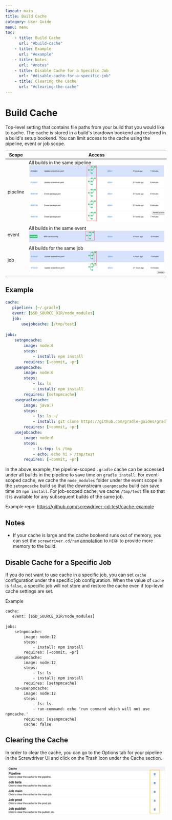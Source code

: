 ```yaml
---
layout: main
title: Build Cache
category: User Guide
menu: menu
toc:
    - title: Build Cache
      url: "#build-cache"
    - title: Example
      url: "#example"
    - title: Notes
      url: "#notes"
    - title: Disable Cache for a Specific Job
      url: "#disable-cache-for-a-specific-job"
    - title: Clearing the Cache
      url: "#clearing-the-cache"
---
```

# Build Cache
Top-level setting that contains file paths from your build that you would like to cache. The cache is stored in a build's teardown bookend and restored in a build's setup bookend. You can limit access to the cache using the pipeline, event or job scope.

| Scope  | Access |
|---|---|
| pipeline  | All builds in the same pipeline ![pipeline-scope](../assets/pipeline-scope.png)  |
| event  | All builds in the same event ![event-scope](../assets/event-scope.png) |
| job  | All builds for the same job ![job-scope](../assets/job-scope.png) |

## Example

```yaml
cache:
   pipeline: [~/.gradle]
   event: [$SD_SOURCE_DIR/node_modules]
   job:
       usejobcache: [/tmp/test]

jobs:
    setnpmcache:
        image: node:6
        steps:
            - install: npm install
        requires: [~commit, ~pr]
    usenpmcache:
        image: node:6
        steps:
            - ls: ls
            - install: npm install
        requires: [setnpmcache]
    usegradlecache:
        image: java:7
        steps:
            - ls: ls ~/
            - install: git clone https://github.com/gradle-guides/gradle-site-plugin.git && cd gradle-site-plugin && ./gradlew build
        requires: [~commit, ~pr]
    usejobcache:
        image: node:6
        steps:
            - ls-tmp: ls /tmp
            - echo: echo hi > /tmp/test
        requires: [~commit, ~pr]
```

In the above example, the pipeline-scoped `.gradle` cache can be accessed under all builds in the pipeline to save time on `gradle install`. For event-scoped cache, we cache the `node_modules` folder under the event scope in the `setnpmcache` build so that the downstream `usenpmcache` build can save time on `npm install`. For job-scoped cache, we cache `/tmp/test` file so that it is available for any subsequent builds of the same job.

Example repo: <https://github.com/screwdriver-cd-test/cache-example>

## Notes
- If your cache is large and the cache bookend runs out of memory, you can set the `screwdriver.cd/ram` [annotation](./annotations) to `HIGH` to provide more memory to the build.

## Disable Cache for a Specific Job
If you do not want to use cache in a specific job, you can set `cache` configuration under the specific job configuration.
When the value of `cache` is `false`, a specific job will not store and restore the cache even if top-level cache settings are set.

Example
```
cache:
   event: [$SD_SOURCE_DIR/node_modules]

jobs:
    setnpmcache:
        image: node:12
        steps:
            - install: npm install
        requires: [~commit, ~pr]
    usenpmcache:
        image: node:12
        steps:
            - ls: ls
            - install: npm install
        requires: [setnpmcache]
    no-usenpmcache:
        image: node:12
        steps:
            - ls: ls
            - run-command: echo 'run command which will not use npmcache.'
        requires: [usenpmcache]
        cache: false
```

## Clearing the Cache
In order to clear the cache, you can go to the Options tab for your pipeline in the Screwdriver UI and click on the Trash icon under the Cache section.

![Clear cache](../assets/clear-cache.png)
